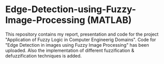# Edge-Detection-using-Fuzzy-Image-Processing (MATLAB)
This repository contains my report, presentation and code for the project "Application of Fuzzy Logic in Computer Engineerig Domains". 
Code for "Edge Detection in images using Fuzzy Image Processing" has been uploaded. Also the implementation of different fuzzification & defuzzification techniques is added.
